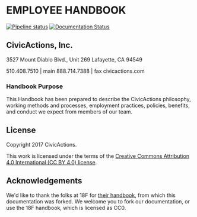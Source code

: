 # EMPLOYEE HANDBOOK

[![Pipeline status](https://gitlab.com/civicactions/handbook/badges/master/pipeline.svg)](https://gitlab.com/civicactions/handbook/-/commits/master) [![Documentation Status](https://readthedocs.org/projects/civicactions-handbook/badge/?version=latest)](https://handbook.civicactions.com/en/latest/?badge=latest)

## CivicActions, Inc.

3527 Mount Diablo Blvd., Unit 269
Lafayette, CA 94549

510.408.7510 | main
888.714.7388 | fax
civicactions.com

### <a name="purpose"></a>Handbook Purpose

This Handbook has been prepared to describe the CivicActions philosophy, working methods and processes, employment practices, policies, benefits, and conduct we expect from members of our team.

## License

Copyright 2017 CivicActions.

This work is licensed under the terms of the [Creative Commons Attribution 4.0 International (CC BY 4.0) license](LICENSE.md).

## Acknowledgements

We'd like to thank the folks at 18F for [their handbook](https://github.com/18F/handbook), from which this documentation was forked. We welcome you to fork our documentation, or use the 18F handbook, which is licensed as CC0.

